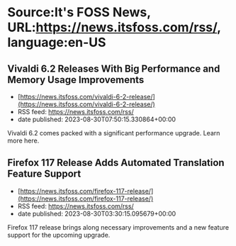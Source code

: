 # Source:It's FOSS News, URL:https://news.itsfoss.com/rss/, language:en-US

## Vivaldi 6.2 Releases With Big Performance and Memory Usage Improvements
 - [https://news.itsfoss.com/vivaldi-6-2-release/](https://news.itsfoss.com/vivaldi-6-2-release/)
 - RSS feed: https://news.itsfoss.com/rss/
 - date published: 2023-08-30T07:50:15.330864+00:00

Vivaldi 6.2 comes packed with a significant performance upgrade. Learn more here.

## Firefox 117 Release Adds Automated Translation Feature Support
 - [https://news.itsfoss.com/firefox-117-release/](https://news.itsfoss.com/firefox-117-release/)
 - RSS feed: https://news.itsfoss.com/rss/
 - date published: 2023-08-30T03:30:15.095679+00:00

Firefox 117 release brings along necessary improvements and a new feature support for the upcoming upgrade.

